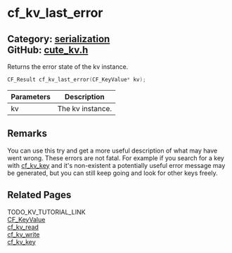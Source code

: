# cf_kv_last_error

Category: [serialization](https://github.com/RandyGaul/cute_framework/blob/master/docs/api_reference?id=serialization)  
GitHub: [cute_kv.h](https://github.com/RandyGaul/cute_framework/blob/master/include/cute_kv.h)  
---

Returns the error state of the kv instance.

```cpp
CF_Result cf_kv_last_error(CF_KeyValue* kv);
```

Parameters | Description
--- | ---
kv | The kv instance.

## Remarks

You can use this try and get a more useful description of what may have went wrong. These errors are not fatal.
For example if you search for a key with [cf_kv_key](https://github.com/RandyGaul/cute_framework/blob/master/docs/serialization/cf_kv_key.md) and it's non-existent a potentially useful error message may be
generated, but you can still keep going and look for other keys freely.

## Related Pages

TODO_KV_TUTORIAL_LINK  
[CF_KeyValue](https://github.com/RandyGaul/cute_framework/blob/master/docs/serialization/cf_keyvalue.md)  
[cf_kv_read](https://github.com/RandyGaul/cute_framework/blob/master/docs/serialization/cf_kv_read.md)  
[cf_kv_write](https://github.com/RandyGaul/cute_framework/blob/master/docs/serialization/cf_kv_write.md)  
[cf_kv_key](https://github.com/RandyGaul/cute_framework/blob/master/docs/serialization/cf_kv_key.md)  
